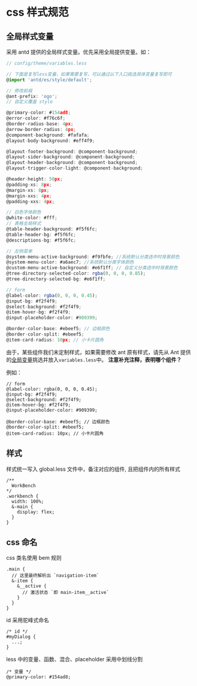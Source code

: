 # css 样式规范

## 全局样式变量

采用 antd 提供的全局样式变量。优先采用全局提供变量。如：

```ts
// config/theme/variables.less

// 下面是复写less变量，如果需要复写，可以通过以下入口挑选具体变量复写即可
@import 'antd/es/style/default';

// 修改前缀
@ant-prefix: 'ogo';
// 自定义覆盖 style

@primary-color: #154ad8;
@error-color: #f76c6f;
@border-radius-base: 4px;
@arrow-border-radius: 4px;
@component-background: #fafafa;
@layout-body-background: #eff4f9;

@layout-footer-background: @component-background;
@layout-sider-background: @component-background;
@layout-header-background: @component-background;
@layout-trigger-color-light: @component-background;

@header-height: 50px;
@padding-xs: 8px;
@margin-xs: 8px;
@margin-xxs: 4px;
@padding-xxs: 4px;

// 白色字体颜色
@white-color: #fff;
// 表格全局样式
@table-header-background: #f5f6fc;
@table-header-bg: #f5f6fc;
@descriptions-bg: #f5f6fc;

// 左侧菜单
@system-menu-active-background: #f9fbfe; //系统默认分类选中时背景颜色
@system-menu-color: #a6aec7; //系统默认分类字体颜色
@custom-menu-active-background: #e6f1ff; // 自定义分类选中时背景颜色
@tree-directory-selected-color: rgba(0, 0, 0, 0.85);
@tree-directory-selected-bg: #e6f1ff;

// form
@label-color: rgba(0, 0, 0, 0.45);
@input-bg: #f2f4f9;
@select-background: #f2f4f9;
@item-hover-bg: #f2f4f9;
@input-placeholder-color: #909399;

@border-color-base: #ebeef5; // 边框颜色
@border-color-split: #ebeef5;
@item-card-radius: 10px; // 小卡片圆角

```

由于，某些组件我们未定制样式，如果需要修改 ant 原有样式，请先从 Ant 提供的[全局变量](https://github.com/ant-design/ant-design/blob/4.x-stable/components/style/themes/default.less)挑选并放入`variables.less`中。
**注意补充注释，表明哪个组件？**

例如：

```less
// form
@label-color: rgba(0, 0, 0, 0.45);
@input-bg: #f2f4f9;
@select-background: #f2f4f9;
@item-hover-bg: #f2f4f9;
@input-placeholder-color: #909399;

@border-color-base: #ebeef5; // 边框颜色
@border-color-split: #ebeef5;
@item-card-radius: 10px; // 小卡片圆角
```

## 样式

样式统一写入 global.less 文件中，备注对应的组件, 且把组件内的所有样式

```less
/**
  WorkBench
*/
.workbench {
  width: 100%;
  &-main {
    display: flex;
  }
}
```

## css 命名

css 类名使用 bem 规则

```less
.main {
  // 这里最终解析出 `navigation-item`
  &-item {
    &__active {
      // 激活状态 `即 main-item__active`
    }
  }
}
```

id 采用驼峰式命名

```less
/* id */
#myDialog {
  ...;
}
```

less 中的变量、函数、混合、placeholder 采用中划线分割

```less
/* 变量 */
@primary-color: #154ad8;
```
